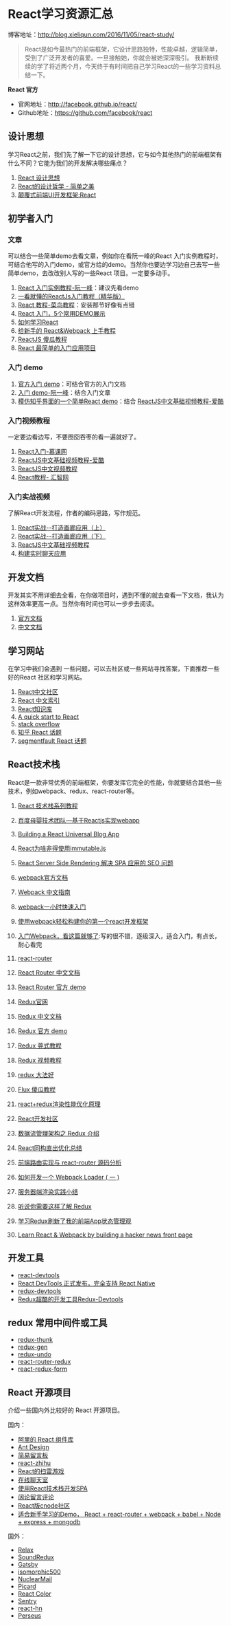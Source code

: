 # React学习资源汇总

博客地址：http://blog.xieliqun.com/2016/11/05/react-study/


> React是如今最热门的前端框架，它设计思路独特，性能卓越，逻辑简单，受到了广泛开发者的喜爱。一旦接触她，你就会被她深深吸引。
> 我断断续续的学了将近两个月，今天终于有时间把自己学习React的一些学习资料总结一下。

**React 官方**
- 官网地址：http://facebook.github.io/react/
- Github地址：https://github.com/facebook/react

## 设计思想

学习React之前，我们先了解一下它的设计思想，它与如今其他热门的前端框架有什么不同？它能为我们的开发解决哪些痛点？

1. [React 设计思想](https://github.com/react-guide/react-basic)
2. [React的设计哲学 - 简单之美](http://www.infoq.com/cn/articles/react-art-of-simplity/) 
3. [颠覆式前端UI开发框架:React](http://www.infoq.com/cn/articles/subversion-front-end-ui-development-framework-react/)

## 初学者入门

### 文章

可以结合一些简单demo去看文章，例如你在看阮一峰的React 入门实例教程时，可结合他写的入门demo，或官方给的demo。当然你也要边学习边自己去写一些简单demo，去改改别人写的一些React 项目。一定要多动手。

1. [React 入门实例教程-阮一峰](http://www.ruanyifeng.com/blog/2015/03/react.html)：建议先看demo
2. [一看就懂的ReactJs入门教程（精华版）](http://www.cocoachina.com/webapp/20150721/12692.html)
3. [React 教程-菜鸟教程](http://www.runoob.com/react/react-tutorial.html)：安装那节好像有点错
4. [React 入门，5个常用DEMO展示](http://blog.csdn.net/iambinger/article/details/51803606)
5. [如何学习React](http://www.360doc.com/content/16/0129/07/13518188_531384175.shtml)
6. [给新手的 React&Webpack 上手教程](https://github.com/theJian/build-a-hn-front-page)
7. [ReactJS 傻瓜教程](https://zhuanlan.zhihu.com/p/19896745?columnSlug=FrontendMagazine)
8. [React 最简单的入门应用项目](http://guodavid.tk/2016/08/29/React-Message-board/)

### 入门 demo

1. [官方入门 demo](https://github.com/facebook/react/tree/master/examples)：可结合官方的入门文档
2. [入门 demo-阮一峰](https://github.com/ruanyf/react-demos)：结合入门文章
3. [模仿知乎界面的一个简单React demo](https://github.com/tsrot/react-zhihu)：结合 [ReactJS中文基础视频教程-爱酷](http://www.icoolxue.com/album/show/262)

### 入门视频教程

一定要边看边写，不要囫囵吞枣的看一遍就好了。

1. [React入门-慕课网](http://www.imooc.com/learn/504)
2. [ReactJS中文基础视频教程-爱酷](http://www.icoolxue.com/album/show/262)
3. [ReactJS中文视频教程](http://react-china.org/t/reactjs/584)
4. [React教程- 汇智网](http://www.hubwiz.com/course/552762019964049d1872fc88/?ch=alloyteam)

### 入门实战视频

了解React开发流程，作者的编码思路，写作规范。

1. [React实战--打造画廊应用（上）](http://www.imooc.com/learn/507)
2. [React实战--打造画廊应用（下）](http://www.imooc.com/learn/652)
3. [ReactJS中文基础视频教程](http://zexeo.com/course/56753a22b2b8de861c0d281a)
4. [构建实时聊天应用](http://zexeo.com/course/5672c2bd52b470c02bc28b6c)

## 开发文档

开发其实不用详细去全看，在你做项目时，遇到不懂的就去查看一下文档，我认为这样效率更高一点。当然你有时间也可以一步步去阅读。

1. [官方文档](https://facebook.github.io/react/docs/hello-world.html)
2. [中文文档](http://reactjs.cn/react/docs/getting-started-zh-CN.html)

## 学习网站

在学习中我们会遇到 一些问题，可以去社区或一些网站寻找答案，下面推荐一些好的React 社区和学习网站。

1. [React中文社区](http://react-china.org/)
2. [React 中文索引](http://nav.react-china.org/)
2. [React知识库](http://lib.csdn.net/base/react)
3. [A quick start to React](https://codepicnic.com/posts/a-quick-start-to-react-0777d5c17d4066b82ab86dff8a46af6f)
4. [stack overflow](http://stackoverflow.com/questions/tagged/reactjs)
5. [知乎 React 话题](https://www.zhihu.com/topic/20013159/hot)
6. [segmentfault React 话题](https://segmentfault.com/t/react.js)

## React技术栈

React是一款非常优秀的前端框架，你要发挥它完全的性能，你就要结合其他一些技术，例如webpack、redux、react-router等。

1. [React 技术栈系列教程](http://www.ruanyifeng.com/blog/2016/09/react-technology-stack.html)
2. [百度母婴技术团队—基于Reactjs实现webapp](https://github.com/my-fe/wiki/issues/1)
3. [Building a React Universal Blog App](https://www.sitepoint.com/building-a-react-universal-blog-app-a-step-by-step-guide/)
4. [React为啥非得使用immutable.js](http://react-china.org/t/react-immutable-js/3770)
5. [React Server Side Rendering 解决 SPA 应用的 SEO 问题](https://blog.coding.net/blog/React-Server-Side-Rendering-for-SPA-SEO)

6. [webpack官方文档](http://webpack.github.io/docs/)
7. [Webpack 中文指南](http://webpackdoc.com/)
8. [webpack一小时快速入门](http://www.w2bc.com/Article/50764)
9. [使用webpack轻松构建你的第一个react开发框架](http://www.jianshu.com/p/c8a805145046)
10. [入门Webpack，看这篇就够了](http://www.jianshu.com/p/42e11515c10f#):写的很不错，逐级深入，适合入门，有点长，耐心看完

10. [react-router](https://github.com/ReactTraining/react-router)
11. [React Router 中文文档](https://react-guide.github.io/react-router-cn/)
12. [React Router 官方 demo](https://github.com/reactjs/react-router-tutorial/tree/master/lessons)

13. [Redux官网](http://redux.js.org/)
14. [Redux 中文文档](http://cn.redux.js.org/index.html)
15. [Redux 官方 demo](https://github.com/reactjs/redux/tree/master/examples)
16. [Redux 莞式教程](https://github.com/kenberkeley/redux-simple-tutorial)
17. [Redux 视频教程](https://egghead.io/courses/getting-started-with-redux)
18. [redux 大法好](http://qiutc.me/post/redux-%E5%A4%A7%E6%B3%95%E5%A5%BD-%E2%80%94%E2%80%94-%E5%85%A5%E9%97%A8%E5%AE%9E%E4%BE%8B-TodoList.html)
19. [Flux 傻瓜教程](https://zhuanlan.zhihu.com/p/19900243?columnSlug=FrontendMagazine)
20. [react+redux渲染性能优化原理](http://foio.github.io/react-redux-performance-boost/)
21. [React开发社区](https://react.ctolib.com/)
22. [数据流管理架构之 Redux 介绍](http://www.alloyteam.com/2015/09/react-redux/)
23. [React同构直出优化总结](http://www.alloyteam.com/2016/06/react-isomorphic/)
24. [前端路由实现与 react-router 源码分析](http://www.alloyteam.com/2016/05/router/)
25. [如何开发一个 Webpack Loader ( 一 )](http://www.alloyteam.com/2016/01/webpack-loader-1/)
26. [服务器端渲染实践小结](http://www.alloyteam.com/2015/10/8783/)
27. [听说你需要这样了解 Redux](https://github.com/rccoder/blog/issues/18)
28. [学习Redux刷新了我的前端App状态管理观](http://www.jianshu.com/p/94d8f8a36ab0)
29. [Learn React & Webpack by building a hacker news front page](https://github.com/theJian/build-a-hn-front-page)

## 开发工具

- [react-devtools](https://github.com/facebook/react-devtools)
- [React DevTools 正式发布，完全支持 React Native](http://www.oschina.net/news/65837/react-devtools-2-0)
- [redux-devtools](https://github.com/gaearon/redux-devtools/blob/master/docs/Walkthrough.md)
- [Redux超酷的开发工具Redux-Devtools](http://www.zhufengpeixun.cn/article/151)

## redux 常用中间件或工具

- [redux-thunk](https://github.com/gaearon/redux-thunk)
- [redux-gen](https://github.com/weo-edu/redux-gen)
- [redux-undo](https://github.com/omnidan/redux-undo)
- [react-router-redux](https://github.com/reactjs/react-router-redux)
- [react-redux-form](https://github.com/davidkpiano/react-redux-form)


## React 开源项目

介绍一些国内外比较好的 React 开源项目。

国内：
- [阿里的 React 组件库](https://github.com/react-component)
- [Ant Design](https://github.com/ant-design/ant-design)
- [简易留言板](https://github.com/tsrot/react-demo)
- [react-zhihu](https://github.com/tsrot/react-zhihu)
- [React的扫雷游戏](https://github.com/cjohansen/react-sweeper)
- [在线聊天室](https://github.com/redsx/CR)
- [使用React技术栈开发SPA](https://github.com/JasonBai007/reactSPA)
- [阔论留言评论](https://github.com/NumerHero/kuolun)
- [React版cnode社区](https://github.com/lzxb/react-cnode)
- [适合新手学习的Demo， React + react-router + webpack + babel + Node + express + mongodb](https://github.com/rongchanghai/justForYou)

国外：
- [Relax](https://github.com/relax/relax)
- [SoundRedux](https://github.com/andrewngu/sound-redux/)
- [Gatsby](https://github.com/gatsbyjs/gatsby)
- [isomorphic500](https://github.com/gpbl/isomorphic500)
- [NuclearMail](https://github.com/ianobermiller/nuclearmail)
- [Picard](https://github.com/Automattic/Picard)
- [React Color](https://github.com/casesandberg/react-color)
- [Sentry](https://github.com/getsentry/sentry/)
- [react-hn](https://github.com/insin/react-hn)
- [Perseus](https://github.com/khan/perseus)




